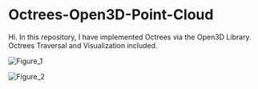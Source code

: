 # Octrees-Open3D-Point-Cloud
Hi. In this repository, I have implemented Octrees via the Open3D Library. Octrees Traversal and Visualization included.


![Figure_1](https://user-images.githubusercontent.com/43132183/200424600-fe558fd3-979d-402f-9e60-be5ee89a2ae6.png)

![Figure_2](https://user-images.githubusercontent.com/43132183/200424634-b895fea6-9f81-43ec-9381-df6a8caac098.png)
